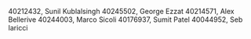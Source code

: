 40212432, Sunil Kublalsingh
40245502, George Ezzat
40214571, Alex Bellerive 
40244003, Marco Sicoli
40176937, Sumit Patel
40044952, Seb Iaricci